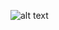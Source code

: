 ![alt text]([http://url/to/img.png](https://github.com/Xx-RON-xX/2143-DUMP/blob/main/Assignments/P02/Screenshot%202024-10-10%20234204.png))
